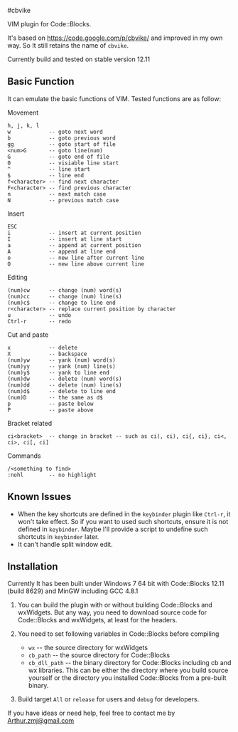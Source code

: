 #cbvike

VIM plugin for Code::Blocks.

It's based on <https://code.google.com/p/cbvike/> and improved in my own way. So It still retains the name of `cbvike`.

Currently build and tested on stable version 12.11

## Basic Function
It can emulate the basic functions of VIM. Tested functions are as follow:

Movement

	h, j, k, l
	w	         -- goto next word
    b            -- goto previous word
	gg           -- goto start of file
	<num>G       -- goto line(num)
	G            -- goto end of file
	0            -- visiable line start
	^            -- line start
	$            -- line end
    f<character> -- find next character
	F<character> -- find previous character
	n            -- next match case
	N            -- previous match case

Insert

	ESC
	i            -- insert at current position
	I            -- insert at line start
	a            -- append at current position
	A            -- append at line end
	o            -- new line after current line
	O            -- new line above current line

Editing
	
	(num)cw      -- change (num) word(s)
	(num)cc      -- change (num) line(s)
	(num)c$      -- change to line end
	r<character> -- replace current position by character
	u            -- undo
	Ctrl-r       -- redo
	
Cut and paste

	x            -- delete
	X            -- backspace
	(num)yw      -- yank (num) word(s)
	(num)yy      -- yank (num) line(s)
	(num)y$      -- yank to line end
	(num)dw      -- delete (num) word(s)
	(num)dd      -- delete (num) line(s)
	(num)d$      -- delete to line end
	(num)D       -- the same as d$
	p            -- paste below
	P            -- paste above

Bracket related

	ci<bracket>  -- change in bracket -- such as ci(, ci), ci{, ci}, ci<, ci>, ci[, ci]

Commands
	
	/<something to find>
	:nohl        -- no highlight


## Known Issues

* When the key shortcuts are defined in the `keybinder` plugin like `Ctrl-r`, it won't take effect. So if you want to used such shortcuts, ensure it is not defined in `keybinder`. Maybe I'll provide a script to undefine such shortcuts in `keybinder` later. 
* It can't handle split window edit. 

## Installation

Currently It has been built under Windows 7 64 bit with Code::Blocks 12.11 (build 8629) and MinGW including GCC 4.8.1 

1. You can build the plugin with or without building Code::Blocks and wxWidgets. But any way, you need to download source code for Code::Blocks and wxWidgets, at least for the headers.

2. You need to set following variables in Code::Blocks before compiling

	* `wx` -- the source directory for wxWidgets
	* `cb_path`     -- the source directory for Code::Blocks
	* `cb_dll_path` -- the binary directory for Code::Blocks including cb and wx libraries. This can be either the directory where you build source yourself or the directory you installed Code::Blocks from a pre-built binary.

3. Build target `All` or `release` for users and `debug` for developers.

If you have ideas or need help, feel free to contact me by <Arthur.zmj@gmail.com>



